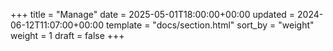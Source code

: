 +++
title = "Manage"
date = 2025-05-01T18:00:00+00:00
updated = 2024-06-12T11:07:00+00:00
template = "docs/section.html"
sort_by = "weight"
weight = 1
draft = false
+++
